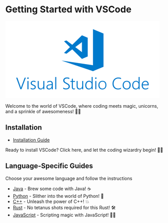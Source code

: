 # Getting Started with VSCode

![](images/image.png)

Welcome to the world of VSCode, where coding meets magic, unicorns, and a sprinkle of awesomeness! 🚀🦄

## Installation

* [Installation Guide](installation.md)

Ready to install VSCode? Click here, and let the coding wizardry begin! 🧙‍♂️

## Language-Specific Guides

Choose your awesome language and follow the instructions

* [Java]() - Brew some code with Java! ☕
* [Python]() - Slither into the world of Python! 🐍
* [C++]() - Unleash the power of C++! 💥
* [Rust]() - No tetanus shots required for this Rust! 🛠️
* [JavaScript]() - Scripting magic with JavaScript! 🎩✨